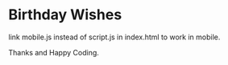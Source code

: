 # Birthday Wishes
link mobile.js instead of script.js in index.html to work in mobile.

Thanks and Happy Coding.
